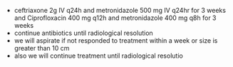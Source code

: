 - ceftriaxone 2g IV q24h and metronidazole 500 mg IV q24hr for 3 weeks and Ciprofloxacin 400 mg q12h and metronidazole 400 mg q8h for 3 weeks
- continue antibiotics until radiological resolution
- we will aspirate if not responded to treatment within a week or size is greater than 10 cm
- also we will continue treatment until radiological resolutio